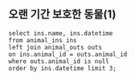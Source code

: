 ## 오랜 기간 보호한 동물(1)

```MYSSQL
select ins.name, ins.datetime
from animal_ins ins
left join animal_outs outs
on ins.animal_id = outs.animal_id
where outs.animal_id is null
order by ins.datetime limit 3;
```